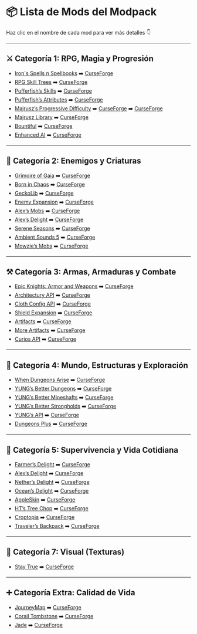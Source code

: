 
# 📦 Lista de Mods del Modpack

Haz clic en el nombre de cada mod para ver más detalles 👇

---

## ⚔️ Categoría 1: RPG, Magia y Progresión
- [Iron´s Spells n Spellbooks](irons-spells-n-spellbooks.md) ➡️ [CurseForge](https://www.curseforge.com/minecraft/mc-mods/irons-spells-n-spellbooks)  
- [RPG Skill Trees](#rpg-skill-trees) ➡️ [CurseForge](https://www.curseforge.com/minecraft/mc-mods/rpg-skill-trees)
- [Pufferfish’s Skills](#pufferfishs-skills) ➡️ [CurseForge](https://www.curseforge.com/minecraft/mc-mods/pufferfishs-skills) 
- [Pufferfish’s Attributes](#pufferfishs-attributes) ➡️ [CurseForge](https://www.curseforge.com/minecraft/mc-mods/pufferfishs-attributes)
- [Majrusz’s Progressive Difficulty](#majruszs-progressive-difficulty) ➡️ [CurseForge](https://www.curseforge.com/minecraft/mc-mods/majruszs-progressive-difficulty) ➡️ [CurseForge](https://www.curseforge.com/minecraft/mc-mods/majruszs-library)
- [Majrusz Library](#majrusz-library) ➡️ [CurseForge](https://www.curseforge.com/minecraft/mc-mods/majruszs-library)
- [Bountiful](#bountiful) ➡️ [CurseForge](https://www.curseforge.com/minecraft/mc-mods/bountiful)  
- [Enhanced AI](#enhanced-ai) ➡️ [CurseForge](https://www.curseforge.com/minecraft/mc-mods/enhanced-ai)

---

## 👹 Categoría 2: Enemigos y Criaturas
- [Grimoire of Gaia](#grimoire-of-gaia) ➡️ [CurseForge](https://www.curseforge.com/minecraft/mc-mods/grimoire-of-gaia)
- [Born in Chaos](#born-in-chaos) ➡️ [CurseForge](https://www.curseforge.com/minecraft/mc-mods/born-in-chaos)
- [GeckoLib](#geckolib) ➡️ [CurseForge](https://www.curseforge.com/minecraft/mc-mods/geckolib)
- [Enemy Expansion](#enemy-expansion) ➡️ [CurseForge](https://www.curseforge.com/minecraft/mc-mods/enemy-expansion)
- [Alex’s Mobs](#alexs-mobs) ➡️ [CurseForge](https://www.curseforge.com/minecraft/mc-mods/alexs-mobs) 
- [Alex’s Delight](#alexs-delight) ➡️ [CurseForge](https://www.curseforge.com/minecraft/mc-mods/alexs-delight) 
- [Serene Seasons](#serene-seasons) ➡️ [CurseForge](https://www.curseforge.com/minecraft/mc-mods/serene-seasons) 
- [Ambient Sounds 5](#ambient-sounds-5) ➡️ [CurseForge](https://www.curseforge.com/minecraft/mc-mods/ambientsounds) 
- [Mowzie’s Mobs](#mowzies-mobs) ➡️ [CurseForge](https://www.curseforge.com/minecraft/mc-mods/mowzies-mobs)

---

## ⚒️ Categoría 3: Armas, Armaduras y Combate
- [Epic Knights: Armor and Weapons](#epic-knights-armor-and-weapons) ➡️ [CurseForge](https://www.curseforge.com/minecraft/mc-mods/epic-knights-armor-and-weapons)
- [Architectury API](#architectury-api) ➡️ [CurseForge](https://www.curseforge.com/minecraft/mc-mods/architectury-api)
- [Cloth Config API](#cloth-config-api) ➡️ [CurseForge](https://www.curseforge.com/minecraft/mc-mods/cloth-config)
- [Shield Expansion](#shield-expansion) ➡️ [CurseForge](https://www.curseforge.com/minecraft/mc-mods/shield-expansion)
- [Artifacts](#artifacts) ➡️ [CurseForge](https://www.curseforge.com/minecraft/mc-mods/artifacts)
- [More Artifacts](#more-artifacts) ➡️ [CurseForge](https://www.curseforge.com/minecraft/mc-mods/more-artifacts)
- [Curios API](#curios-api) ➡️ [CurseForge](https://www.curseforge.com/minecraft/mc-mods/curios)

---

## 🏰 Categoría 4: Mundo, Estructuras y Exploración
- [When Dungeons Arise](#when-dungeons-arise) ➡️ [CurseForge](https://www.curseforge.com/minecraft/mc-mods/when-dungeons-arise)
- [YUNG’s Better Dungeons](#yungs-better-dungeons) ➡️ [CurseForge](https://www.curseforge.com/minecraft/mc-mods/yungs-better-dungeons)
- [YUNG’s Better Mineshafts](#yungs-better-mineshafts) ➡️ [CurseForge](https://www.curseforge.com/minecraft/mc-mods/yungs-better-mineshafts)
- [YUNG’s Better Strongholds](#yungs-better-strongholds) ➡️ [CurseForge](https://www.curseforge.com/minecraft/mc-mods/yungs-better-strongholds)
- [YUNG’s API](#yungs-api) ➡️ [CurseForge](https://www.curseforge.com/minecraft/mc-mods/yungs-api)
- [Dungeons Plus](#dungeons-plus) ➡️ [CurseForge](https://www.curseforge.com/minecraft/mc-mods/dungeons-plus)

---

## 🌱 Categoría 5: Supervivencia y Vida Cotidiana
- [Farmer’s Delight](#farmers-delight) ➡️ [CurseForge](https://www.curseforge.com/minecraft/mc-mods/farmers-delight)
- [Alex’s Delight](#alexs-delight) ➡️ [CurseForge](https://www.curseforge.com/minecraft/mc-mods/alexs-delight)
- [Nether’s Delight](#nethers-delight) ➡️ [CurseForge](https://www.curseforge.com/minecraft/mc-mods/nethers-delight)
- [Ocean’s Delight](#oceans-delight) ➡️ [CurseForge](https://www.curseforge.com/minecraft/mc-mods/oceans-delight)
- [AppleSkin](#appleskin) ➡️ [CurseForge](https://www.curseforge.com/minecraft/mc-mods/appleskin)
- [HT’s Tree Chop](#hts-tree-chop) ➡️ [CurseForge](https://www.curseforge.com/minecraft/mc-mods/treechop)
- [Croptopia](#croptopia) ➡️ [CurseForge](https://www.curseforge.com/minecraft/mc-mods/croptopia)
- [Traveler’s Backpack](#travelers-backpack) ➡️ [CurseForge](https://www.curseforge.com/minecraft/mc-mods/travelers-backpack)

---

## 🎨 Categoría 7: Visual (Texturas)
- [Stay True](#stay-true) ➡️ [CurseForge](https://www.curseforge.com/minecraft/texture-packs/stay-true)

---

## ➕ Categoría Extra: Calidad de Vida
- [JourneyMap](#journeymap) ➡️ [CurseForge](https://www.curseforge.com/minecraft/mc-mods/journeymap)
- [Corail Tombstone](#corail-tombstone) ➡️ [CurseForge](https://www.curseforge.com/minecraft/mc-mods/corail-tombstone)
- [Jade](#jade) ➡️ [CurseForge](https://www.curseforge.com/minecraft/mc-mods/jade)

